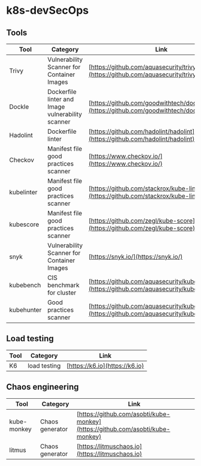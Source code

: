 # k8s-devSecOps


## Tools

Tool | Category | Link  | Example 
--- | --- | --- | ---
Trivy | Vulnerability Scanner for Container Images | [https://github.com/aquasecurity/trivy](https://github.com/aquasecurity/trivy) | [![Trivy](https://github.com/lgmorand/k8s-devSecOps/actions/workflows/trivy.yaml/badge.svg)](https://github.com/lgmorand/k8s-devSecOps/actions/workflows/trivy.yaml)
Dockle | Dockerfile linter and Image vulnerability scanner | [https://github.com/goodwithtech/dockle#features](https://github.com/goodwithtech/dockle#features) | [![Dockle](https://github.com/lgmorand/k8s-devSecOps/actions/workflows/dockle.yaml/badge.svg)](https://github.com/lgmorand/k8s-devSecOps/actions/workflows/dockle.yaml)
Hadolint | Dockerfile linter | [https://github.com/hadolint/hadolint](https://github.com/hadolint/hadolint) | [![Hadolint](https://github.com/lgmorand/k8s-devSecOps/actions/workflows/hadolint.yaml/badge.svg)](https://github.com/lgmorand/k8s-devSecOps/actions/workflows/hadolint.yaml)
Checkov | Manifest file good practices scanner | [https://www.checkov.io/](https://www.checkov.io/) | [![Checkov](https://github.com/lgmorand/k8s-devSecOps/actions/workflows/checkov.yaml/badge.svg)](https://github.com/lgmorand/k8s-devSecOps/actions/workflows/checkov.yaml)
kubelinter | Manifest file good practices scanner  | [https://github.com/stackrox/kube-linter](https://github.com/stackrox/kube-linter) | [![Kube-linter](https://github.com/lgmorand/k8s-devSecOps/actions/workflows/kubelinter.yaml/badge.svg)](https://github.com/lgmorand/k8s-devSecOps/actions/workflows/kubelinter.yaml)
kubescore | Manifest file good practices scanner | [https://github.com/zegl/kube-score](https://github.com/zegl/kube-score) | [![kubescore](https://github.com/lgmorand/k8s-devSecOps/actions/workflows/kubescore.yml/badge.svg)](https://github.com/lgmorand/k8s-devSecOps/actions/workflows/kubescore.yml)
snyk | Vulnerability Scanner for Container Images | [https://snyk.io/](https://snyk.io/) | [![Snyk](https://github.com/lgmorand/k8s-devSecOps/actions/workflows/snyk.yml/badge.svg?branch=main)](https://github.com/lgmorand/k8s-devSecOps/actions/workflows/snyk.yml)
kubebench | CIS benchmark for cluster | [https://github.com/aquasecurity/kube-hunter](https://github.com/aquasecurity/kube-hunter) |
kubehunter | Good practices scanner | [https://github.com/aquasecurity/kube-bench](https://github.com/aquasecurity/kube-bench) | [![kube-hunter](https://github.com/lgmorand/k8s-devSecOps/actions/workflows/kubehunter.yml/badge.svg)](https://github.com/lgmorand/k8s-devSecOps/actions/workflows/kubehunter.yml)

## Load testing

Tool | Category | Link
--- | --- | ---
K6 | load testing | [https://k6.io](https://k6.io)


## Chaos engineering

Tool | Category | Link
--- | --- | ---
kube-monkey | Chaos generator | [https://github.com/asobti/kube-monkey](https://github.com/asobti/kube-monkey)
litmus | Chaos generator | [https://litmuschaos.io](https://litmuschaos.io)
